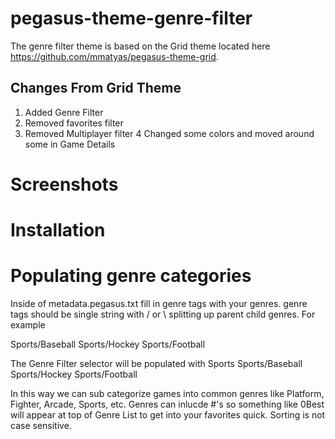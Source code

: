 # pegasus-theme-genre-filter
The genre filter theme is based on the Grid theme located here https://github.com/mmatyas/pegasus-theme-grid.
## Changes From Grid Theme
1. Added Genre Filter
2. Removed favorites filter
3. Removed Multiplayer filter
4 Changed some colors and moved around some in Game Details

# Screenshots

# Installation


# Populating genre categories
Inside of metadata.pegasus.txt fill in genre tags with your genres. genre tags should be single string with / or \ splitting up parent child genres. For example

Sports/Baseball
Sports/Hockey
Sports/Football 

The Genre Filter selector will be populated with 
Sports
Sports/Baseball
Sports/Hockey
Sports/Football 

In this way we can sub categorize games into common genres like Platform, Fighter, Arcade, Sports, etc. Genres can inlucde #'s so something like
0Best will appear at top of Genre List to get into your favorites quick. Sorting is not case sensitive. 
